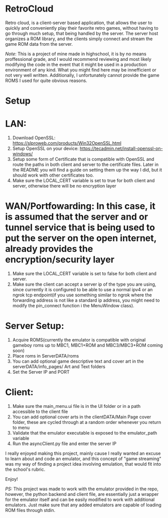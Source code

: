 # RetroCloud
Retro cloud, is a client-server based application, that allows the user to quickly and conveniently play their favorite retro games, without having to go through much setup, that being handled by the server. The server host organizes a ROM library, and the clients simply connect and stream the game ROM data from the server.

*Note*: This is a project of mine made in highschool, it is by no means proffessional grade, and I would recommend reviewing and most likely modifying the code in the event that it might be used in a production environment of any kind. What you might find here may be innefficient or not very well written. Additionally, I unfortunately cannot provide the game ROMS I used for quite obvious reasons.

# Setup 
  # LAN:
  1. Download OpenSSL:  https://slproweb.com/products/Win32OpenSSL.html 
  2. Setup OpenSSL on your device: https://tecadmin.net/install-openssl-on-windows/
  3. Setup some form of Certificate that is compatible with OpenSSL and route the paths in both client and server to the certificate files.
     Later in the README you will find a guide on setting them up the way I did, but it should work with other certificates too.
  4. Make sure the LOCAL_CERT variable is set to true for both client and server, otherwise there will be no encryption layer

  # WAN/Portfowarding: In this case, it is assumed that the server and or tunnel service that is being used to put the server on the open internet, already provides the encryption/security layer
  1. Make sure the LOCAL_CERT variable is set to false for both client and server.
  2. Make sure the client can accept a server ip of the type you are using, since currently it is configured to be able to use a normal ipv4 or an ngrok tcp endpoint(if you use something similar to ngrok where the forwarding address
     is not like a standard ip address,  you might need to modify the pin_connect function i the MenuWindow class).
  
  # Server Setup:
  1. Acquire ROMS(currently the emulator is compatible with original gameboy roms up to MBC1, MBC1+ROM and MBC3/MBC3+ROM coming soon)
  2. Place roms in ServerDATA/roms
  3. You can add optional game descriptive text and cover art in the serverDATA/info_pages/ Art and Text folders
  4. Set the Server IP and PORT 
  
  # Client:
  1. Make sure the main_menu.ui file is in the UI folder or in a path accessible to the client file
  2. You can add optional cover arts in the clientDATA/Main Page cover folder, these are cycled through at a random order whenever you return to menu
  3. Validate that the emulator executable is exposed to the emulator_path variable
  4. Run the asyncClient.py file and enter the server IP


I really enjoyed making this project, mainly cause I really wanted an excuse to learn about and code an emulator,
and this concept of "game streaming" was my way of finding a project idea involving emulation, that would fit into the school's rubric. 

Enjoy!

*PS:* This project was made to work with the emulator provided in the repo, however, the python backend and client file,
are essentially just a wrapper for the emulator itself and can be easily modified to work with additional emulators.
Just make sure that any added emulators are capable of loading ROM files through stdin.
